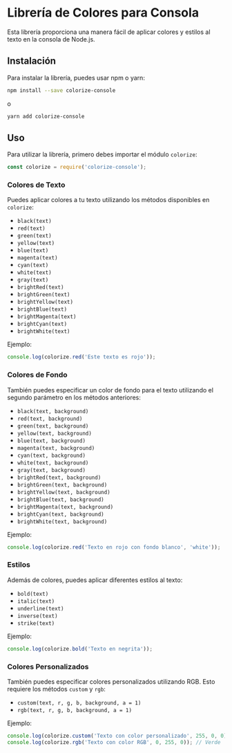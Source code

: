# Librería de Colores para Consola

Esta librería proporciona una manera fácil de aplicar colores y estilos al texto en la consola de Node.js.

## Instalación

Para instalar la librería, puedes usar npm o yarn:

```bash
npm install --save colorize-console
```

o

```bash
yarn add colorize-console
```

## Uso

Para utilizar la librería, primero debes importar el módulo `colorize`:

```javascript
const colorize = require('colorize-console');
```

### Colores de Texto

Puedes aplicar colores a tu texto utilizando los métodos disponibles en `colorize`:

- `black(text)`
- `red(text)`
- `green(text)`
- `yellow(text)`
- `blue(text)`
- `magenta(text)`
- `cyan(text)`
- `white(text)`
- `gray(text)`
- `brightRed(text)`
- `brightGreen(text)`
- `brightYellow(text)`
- `brightBlue(text)`
- `brightMagenta(text)`
- `brightCyan(text)`
- `brightWhite(text)`

Ejemplo:

```javascript
console.log(colorize.red('Este texto es rojo'));
```

### Colores de Fondo

También puedes especificar un color de fondo para el texto utilizando el segundo parámetro en los métodos anteriores:

- `black(text, background)`
- `red(text, background)`
- `green(text, background)`
- `yellow(text, background)`
- `blue(text, background)`
- `magenta(text, background)`
- `cyan(text, background)`
- `white(text, background)`
- `gray(text, background)`
- `brightRed(text, background)`
- `brightGreen(text, background)`
- `brightYellow(text, background)`
- `brightBlue(text, background)`
- `brightMagenta(text, background)`
- `brightCyan(text, background)`
- `brightWhite(text, background)`

Ejemplo:

```javascript
console.log(colorize.red('Texto en rojo con fondo blanco', 'white'));
```

### Estilos

Además de colores, puedes aplicar diferentes estilos al texto:

- `bold(text)`
- `italic(text)`
- `underline(text)`
- `inverse(text)`
- `strike(text)`

Ejemplo:

```javascript
console.log(colorize.bold('Texto en negrita'));
```

### Colores Personalizados

También puedes especificar colores personalizados utilizando RGB. Esto requiere los métodos `custom` y `rgb`:

- `custom(text, r, g, b, background, a = 1)`
- `rgb(text, r, g, b, background, a = 1)`

Ejemplo:

```javascript
console.log(colorize.custom('Texto con color personalizado', 255, 0, 0)); // Rojo
console.log(colorize.rgb('Texto con color RGB', 0, 255, 0)); // Verde
```